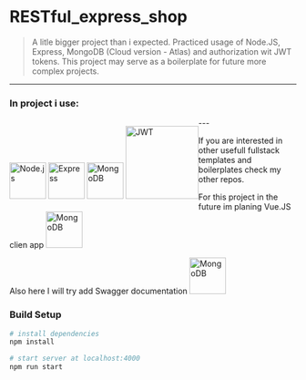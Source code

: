 # RESTful_express_shop

> A litle bigger project than i expected. Practiced usage of Node.JS, Express, MongoDB (Cloud version - Atlas) and authorization wit JWT tokens.
> This project may serve as a boilerplate for future more complex projects.



---

### In project i use:
<p style="float: left">
<img src="http://www.tech-app.fr/wp-content/uploads/2015/04/nodejs.png" alt="Node.js" width="64" style="display: inline">
<img src="https://encrypted-tbn0.gstatic.com/images?q=tbn:ANd9GcS88qsrd0PXJzWBK2MYRgBWchcs-LMBYwBncfMuLDlAWjHbUXvGIw" alt="Express" width="64" style="display: inline">
<img src="https://www.mongodb.com/assets/images/global/leaf.png" alt="MongoDB" width="64" style="display: inline">
<img src="https://miro.medium.com/max/700/1*XkmnsJ6Joa6EDFVGUw0tfA.png" alt="JWT" width="128" style="display: inline">
</p>
---

If you are interested in other usefull fullstack templates and boilerplates check my other repos.

For this project in the future im planing Vue.JS clien app <img src="https://cdn-images-1.medium.com/max/800/1*qiTJR-sO5ULMV1YqCItT8w.jpeg" alt="MongoDB" width="64" style="display: inline">

Also here I will try add Swagger documentation <img src="https://upload.wikimedia.org/wikipedia/commons/a/ab/Swagger-logo.png" alt="MongoDB" width="64" style="display: inline">

### Build Setup

``` bash
# install dependencies
npm install

# start server at localhost:4000
npm run start
```


